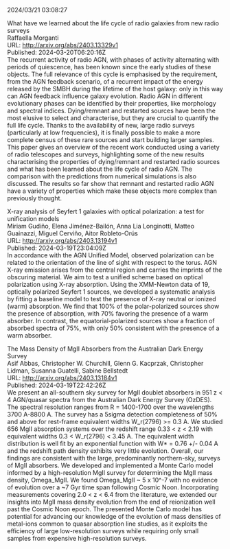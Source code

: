 2024/03/21 03:08:27  

What have we learned about the life cycle of radio galaxies from new
  radio surveys  
Raffaella Morganti  
URL: http://arxiv.org/abs/2403.13329v1  
Published: 2024-03-20T06:20:16Z  
  The recurrent activity of radio AGN, with phases of activity alternating with periods of quiescence, has been known since the early studies of these objects. The full relevance of this cycle is emphasised by the requirement, from the AGN feedback scenario, of a recurrent impact of the energy released by the SMBH during the lifetime of the host galaxy: only in this way can AGN feedback influence galaxy evolution. Radio AGN in different evolutionary phases can be identified by their properties, like morphology and spectral indices. Dying/remnant and restarted sources have been the most elusive to select and characterise, but they are crucial to quantify the full life cycle. Thanks to the availability of new, large radio surveys (particularly at low frequencies), it is finally possible to make a more complete census of these rare sources and start building larger samples. This paper gives an overview of the recent work conducted using a variety of radio telescopes and surveys, highlighting some of the new results characterising the properties of dying/remnant and restarted radio sources and what has been learned about the life cycle of radio AGN. The comparison with the predictions from numerical simulations is also discussed. The results so far show that remnant and restarted radio AGN have a variety of properties which make these objects more complex than previously thought.   

X-ray analysis of Seyfert 1 galaxies with optical polarization: a test
  for unification models  
Miriam Gudiño, Elena Jiménez-Bailón, Anna Lia Longinotti, Matteo Guainazzi, Miguel Cerviño, Aitor Robleto-Orús  
URL: http://arxiv.org/abs/2403.13194v1  
Published: 2024-03-19T23:04:09Z  
  In accordance with the AGN Unified Model, observed polarization can be related to the orientation of the line of sight with respect to the torus. AGN X-ray emission arises from the central region and carries the imprints of the obscuring material. We aim to test a unified scheme based on optical polarization using X-ray absorption. Using the XMM-Newton data of 19, optically polarized Seyfert 1 sources, we developed a systematic analysis by fitting a baseline model to test the presence of X-ray neutral or ionized (warm) absorption. We find that 100\% of the polar-polarized sources show the presence of absorption, with 70\% favoring the presence of a warm absorber. In contrast, the equatorial-polarized sources show a fraction of absorbed spectra of 75\%, with only 50\% consistent with the presence of a warm absorber.   

The Mass Density of MgII Absorbers from the Australian Dark Energy
  Survey  
Asif Abbas, Christopher W. Churchill, Glenn G. Kacprzak, Christopher Lidman, Susanna Guatelli, Sabine Bellstedt  
URL: http://arxiv.org/abs/2403.13184v1  
Published: 2024-03-19T22:42:26Z  
  We present an all-southern sky survey for MgII doublet absorbers in 951 z &lt; 4 AGN/quasar spectra from the Australian Dark Energy Survey (OzDES). The spectral resolution ranges from R = 1400-1700 over the wavelengths 3700 A-8800 A. The survey has a 5sigma detection completeness of 50% and above for rest-frame equivalent widths W_r(2796) &gt;= 0.3 A. We studied 656 MgII absorption systems over the redshift range 0.33 &lt; z &lt; 2.19 with equivalent widths 0.3 &lt; W_r(2796) &lt; 3.45 A. The equivalent width distribution is well fit by an exponential function with W* = 0.76 +/- 0.04 A and the redshift path density exhibits very little evolution. Overall, our findings are consistent with the large, predominantly northern-sky, surveys of MgII absorbers. We developed and implemented a Monte Carlo model informed by a high-resolution MgII survey for determining the MgII mass density, Omega_MgII. We found Omega_MgII ~ 5 x 10^-7 with no evidence of evolution over a ~7 Gyr time span following Cosmic Noon. Incorporating measurements covering 2.0 &lt; z &lt; 6.4 from the literature, we extended our insights into MgII mass density evolution from the end of reionization well past the Cosmic Noon epoch. The presented Monte Carlo model has potential for advancing our knowledge of the evolution of mass densities of metal-ions common to quasar absorption line studies, as it exploits the efficiency of large low-resolution surveys while requiring only small samples from expensive high-resolution surveys.   


